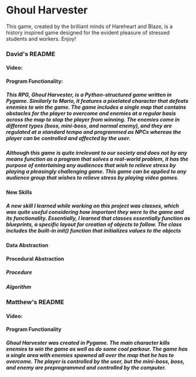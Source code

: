 # Ghoul Harvester
This game, created by the brilliant minds of Hareheart and Blaze, is a history inspired game designed for the evident pleasure of stressed students and workers. Enjoy!


### David's README
#### Video:

#### Program Functionality:
##### This RPG, Ghoul Harvester, is a Python-structured game written in Pygame. Similarly to Mario, it features a pixelated character that defeats enemies to win the game. The game includes a single map that contains obstacles for the player to overcome and enemies at a regular basis across the map to stop the player from winning. The enemies come in different types (boss, mini-boss, and normal enemy), and they are regulated at a standard tempo and programmed as NPCs whereas the player can be controlled and affected by the user.
##### Although this game is quite irrelevant to our society and does not by any means function as a program that solves a real-world problem, it has the purpose of entertaining any audiences that wish to relieve stress by playing a pleasingly challenging game. This game can be applied to any audience group that wishes to relieve stress by playing video games.

#### New Skills
##### A new skill I learned while working on this project was classes, which was quite useful considering how important they were to the game and its functionality. Essentially, I learned that classes essentially function as blueprints, a specific layout for creation of objects to follow. The class includes the built-in __init__() function that initializes values to the objects
#### Data Abstraction

#### Procedural Abstraction
##### Procedure
##### Algorithm


### Matthew's README

#### Video:

#### Program Functionality
##### Ghoul Harvester was created in Pygame. The main character kills enemies to win the game as well as do some cool parkour. The game has a single area with enemies spawned all over the map that he has to overcome. The player is controlled by the user, but the mini-boss, boss, and enemy are preprogrammed and controlled by the computer.
#### 
